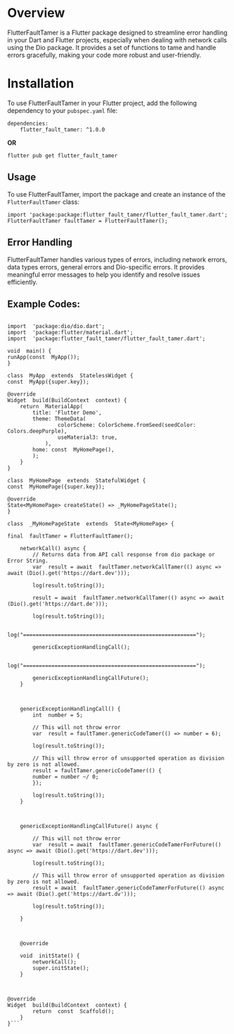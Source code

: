 # Overview

FlutterFaultTamer is a Flutter package designed to streamline error handling in your Dart and Flutter projects, especially when dealing with network calls using the Dio package. It provides a set of functions to tame and handle errors gracefully, making your code more robust and user-friendly.


# Installation

To use FlutterFaultTamer in your Flutter project, add the following dependency to your `pubspec.yaml` file:

    dependencies:
	    flutter_fault_tamer: ^1.0.0
**OR**

    flutter pub get flutter_fault_tamer


## Usage

To use FlutterFaultTamer, import the package and create an instance of the `FlutterFaultTamer` class:

    import 'package:package:flutter_fault_tamer/flutter_fault_tamer.dart';
    FlutterFaultTamer faultTamer = FlutterFaultTamer();

## Error Handling

FlutterFaultTamer handles various types of errors, including network errors, data types errors, general errors and Dio-specific errors. It provides meaningful error messages to help you identify and resolve issues efficiently.

## Example Codes:

```import  'dart:developer';
  
import  'package:dio/dio.dart';
import  'package:flutter/material.dart';
import  'package:flutter_fault_tamer/flutter_fault_tamer.dart';
  
void  main() {
runApp(const  MyApp());
}
  
class  MyApp  extends  StatelessWidget {
const  MyApp({super.key});

@override
Widget  build(BuildContext  context) {
	return  MaterialApp(
		title: 'Flutter Demo',
		theme: ThemeData(
				colorScheme: ColorScheme.fromSeed(seedColor: Colors.deepPurple),
				useMaterial3: true,
			),
		home: const  MyHomePage(),
		);
	}
}

class  MyHomePage  extends  StatefulWidget {
const  MyHomePage({super.key});
  
@override
State<MyHomePage> createState() => _MyHomePageState();
}

class  _MyHomePageState  extends  State<MyHomePage> {

final  faultTamer = FlutterFaultTamer();

	networkCall() async {
		// Returns data from API call response from dio package or Error String.
		var  result = await  faultTamer.networkCallTamer(() async => await (Dio().get('https://dart.dev')));

		log(result.toString());

		result = await  faultTamer.networkCallTamer(() async => await (Dio().get('https://dart.de')));

		log(result.toString());  

		log("=======================================================");

		genericExceptionHandlingCall();

		log("=======================================================");

		genericExceptionHandlingCallFuture();
	}

  

	genericExceptionHandlingCall() {
		int  number = 5;
		
		// This will not throw error
		var  result = faultTamer.genericCodeTamer(() => number = 6);
		
		log(result.toString());

		// This will throw error of unsupported operation as division by zero is not allowed.
		result = faultTamer.genericCodeTamer(() {
		number = number ~/ 0;
		});
		
		log(result.toString());
	}

  

	genericExceptionHandlingCallFuture() async {

		// This will not throw error
		var  result = await  faultTamer.genericCodeTamerForFuture(() async => await (Dio().get('https://dart.dev')));

		log(result.toString());

		// This will throw error of unsupported operation as division by zero is not allowed.
		result = await  faultTamer.genericCodeTamerForFuture(() async => await (Dio().get('https://dart.dv')));

		log(result.toString());

	}

  

	@override

	void  initState() {
		networkCall();
		super.initState();
	}

  

@override
Widget  build(BuildContext  context) {
		return  const  Scaffold();
	}
}```
